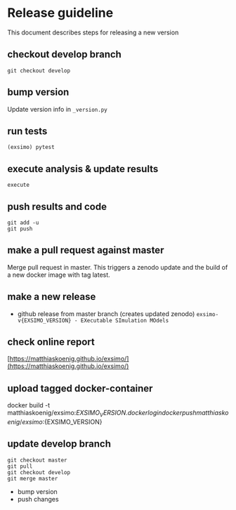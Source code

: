 # Release guideline
This document describes steps for releasing a new version

## checkout develop branch
```
git checkout develop
```
## bump version
Update version info in `_version.py`
## run tests 
```
(exsimo) pytest
```
## execute analysis & update results
```
execute 
```
## push results and code
```
git add -u
git push
```
## make a pull request against master
Merge pull request in master. This triggers a zenodo update and the build of a new docker image with tag latest.

## make a new release
- github release from master branch (creates updated zenodo)
`exsimo-v{EXSIMO_VERSION} - EXecutable SImulation MOdels`

## check online report
[https://matthiaskoenig.github.io/exsimo/](https://matthiaskoenig.github.io/exsimo/)

## upload tagged docker-container
docker build -t matthiaskoenig/exsimo:${EXSIMO_VERSION} .
docker login
docker push matthiaskoenig/exsimo:${EXSIMO_VERSION}

## update develop branch
```
git checkout master
git pull
git checkout develop
git merge master
```
- bump version
- push changes
